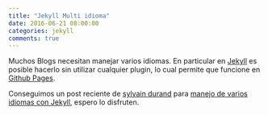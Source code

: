 ```yaml
---
title: "Jekyll Multi idioma"
date: 2016-06-21 08:00:00
categories: jekyll
comments: true
---
```


Muchos Blogs necesitan manejar varios idiomas. En particular en [Jekyll](https://jekyllrb.com/)  es posible hacerlo sin utilizar cualquier plugin, lo cual permite que funcione en [Github Pages](https://pages.github.com/). 

Conseguimos un post reciente de [sylvain durand](https://www.sylvaindurand.org) para [manejo de varios idiomas con Jekyll](https://www.sylvaindurand.org/making-jekyll-multilingual/), espero lo disfruten.

